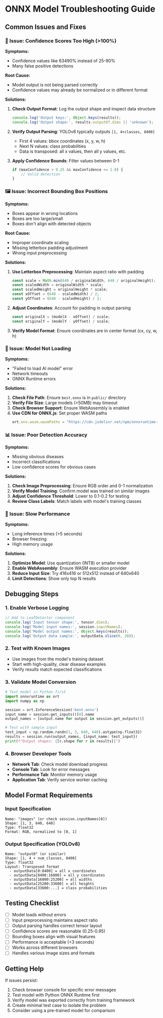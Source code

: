 # ONNX Model Troubleshooting Guide

## Common Issues and Fixes

### 🔧 Issue: Confidence Scores Too High (>100%)

**Symptoms:**
- Confidence values like 63490% instead of 25-90%
- Many false positive detections

**Root Cause:**
- Model output is not being parsed correctly
- Confidence values may already be normalized or in different format

**Solutions:**
1. **Check Output Format**: Log the output shape and inspect data structure
   ```javascript
   console.log('Output keys:', Object.keys(results));
   console.log('Output shape:', results.output0?.dims || 'unknown');
   ```

2. **Verify Output Parsing**: YOLOv8 typically outputs `[1, 4+classes, 8400]`
   - First 4 values: bbox coordinates (x, y, w, h)
   - Next N values: class probabilities
   - Data is transposed: all x values, then all y values, etc.

3. **Apply Confidence Bounds**: Filter values between 0-1
   ```javascript
   if (maxConfidence > 0.25 && maxConfidence <= 1.0) {
       // Valid detection
   }
   ```

### 🖼️ Issue: Incorrect Bounding Box Positions

**Symptoms:**
- Boxes appear in wrong locations
- Boxes are too large/small
- Boxes don't align with detected objects

**Root Cause:**
- Improper coordinate scaling
- Missing letterbox padding adjustment
- Wrong input preprocessing

**Solutions:**
1. **Use Letterbox Preprocessing**: Maintain aspect ratio with padding
   ```javascript
   const scale = Math.min(640 / originalWidth, 640 / originalHeight);
   const scaledWidth = originalWidth * scale;
   const scaledHeight = originalHeight * scale;
   const xOffset = (640 - scaledWidth) / 2;
   const yOffset = (640 - scaledHeight) / 2;
   ```

2. **Adjust Coordinates**: Account for padding in output parsing
   ```javascript
   const originalX = (modelX - xOffset) / scale;
   const originalY = (modelY - yOffset) / scale;
   ```

3. **Verify Model Format**: Ensure coordinates are in center format (cx, cy, w, h)

### 🚫 Issue: Model Not Loading

**Symptoms:**
- "Failed to load AI model" error
- Network timeouts
- ONNX Runtime errors

**Solutions:**
1. **Check File Path**: Ensure `best.onnx` is in `public/` directory
2. **Verify File Size**: Large models (>50MB) may timeout
3. **Check Browser Support**: Ensure WebAssembly is enabled
4. **Use CDN for ONNX.js**: Set proper WASM paths
   ```javascript
   ort.env.wasm.wasmPaths = "https://cdn.jsdelivr.net/npm/onnxruntime-web@1.22.0/dist/";
   ```

### 📊 Issue: Poor Detection Accuracy

**Symptoms:**
- Missing obvious diseases
- Incorrect classifications
- Low confidence scores for obvious cases

**Solutions:**
1. **Check Image Preprocessing**: Ensure RGB order and 0-1 normalization
2. **Verify Model Training**: Confirm model was trained on similar images
3. **Adjust Confidence Threshold**: Lower to 0.1-0.2 for testing
4. **Review Class Labels**: Match labels with model's training classes

### 🐌 Issue: Slow Performance

**Symptoms:**
- Long inference times (>5 seconds)
- Browser freezing
- High memory usage

**Solutions:**
1. **Optimize Model**: Use quantization (INT8) or smaller model
2. **Enable WebAssembly**: Ensure WASM execution provider
3. **Reduce Input Size**: Try 416x416 or 512x512 instead of 640x640
4. **Limit Detections**: Show only top N results

## Debugging Steps

### 1. Enable Verbose Logging
```javascript
// Add to LeafDetector component
console.log('Input tensor shape:', tensor.dims);
console.log('Model input names:', session.inputNames);
console.log('Model output names:', Object.keys(results));
console.log('Output data sample:', outputData.slice(0, 20));
```

### 2. Test with Known Images
- Use images from the model's training dataset
- Start with high-quality, clear disease examples
- Verify results match expected classifications

### 3. Validate Model Conversion
```python
# Test model in Python first
import onnxruntime as ort
import numpy as np

session = ort.InferenceSession('best.onnx')
input_name = session.get_inputs()[0].name
output_names = [output.name for output in session.get_outputs()]

# Test with sample input
test_input = np.random.randn(1, 3, 640, 640).astype(np.float32)
results = session.run(output_names, {input_name: test_input})
print(f"Output shapes: {[r.shape for r in results]}")
```

### 4. Browser Developer Tools
- **Network Tab**: Check model download progress
- **Console Tab**: Look for error messages
- **Performance Tab**: Monitor memory usage
- **Application Tab**: Verify service worker caching

## Model Format Requirements

### Input Specification
```
Name: "images" (or check session.inputNames[0])
Shape: [1, 3, 640, 640]
Type: float32
Format: RGB, normalized to [0, 1]
```

### Output Specification (YOLOv8)
```
Name: "output0" (or similar)
Shape: [1, 4 + num_classes, 8400]
Type: float32
Layout: Transposed format
  - outputData[0:8400] = all x coordinates
  - outputData[8400:16800] = all y coordinates  
  - outputData[16800:25200] = all widths
  - outputData[25200:33600] = all heights
  - outputData[33600:...] = class probabilities
```

## Testing Checklist

- [ ] Model loads without errors
- [ ] Input preprocessing maintains aspect ratio
- [ ] Output parsing handles correct tensor layout
- [ ] Confidence scores are reasonable (0.25-0.95)
- [ ] Bounding boxes align with visual features
- [ ] Performance is acceptable (<3 seconds)
- [ ] Works across different browsers
- [ ] Handles various image sizes and formats

## Getting Help

If issues persist:
1. Check browser console for specific error messages
2. Test model with Python ONNX Runtime first
3. Verify model was exported correctly from training framework
4. Create minimal test case to isolate the problem
5. Consider using a pre-trained model for comparison